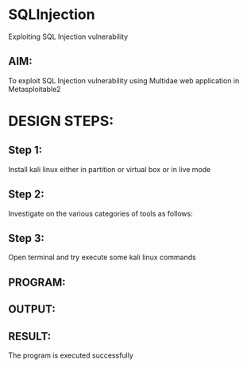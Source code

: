# SQLInjection
Exploiting SQL Injection vulnerability

## AIM:
To exploit SQL Injection vulnerability using Multidae web application in Metasploitable2

# DESIGN STEPS:
## Step 1:
Install kali linux either in partition or virtual box or in live mode

## Step 2:
Investigate on the various categories of tools as follows:

## Step 3:
Open terminal and try execute some kali linux commands
## PROGRAM:
## OUTPUT:
## RESULT:
The program is executed successfully
